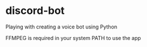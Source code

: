 # discord-bot
Playing with creating a voice bot using Python

FFMPEG is required in your system PATH to use the app
